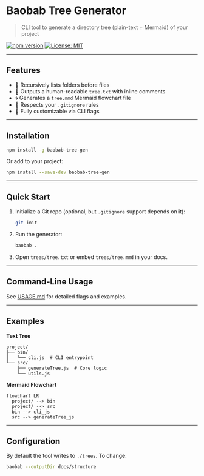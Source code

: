 # Baobab Tree Generator

> CLI tool to generate a directory tree (plain-text + Mermaid) of your project

[![npm version](https://img.shields.io/npm/v/baobab-tree-gen)](https://www.npmjs.com/package/baobab-tree-gen)
[![License: MIT](https://img.shields.io/badge/License-MIT-blue.svg)](LICENSE)

---

## Features

- 📂 Recursively lists folders before files  
- 📝 Outputs a human-readable `tree.txt` with inline comments  
- 🌀 Generates a `tree.mmd` Mermaid flowchart file  
- 🚫 Respects your `.gitignore` rules  
- 🔧 Fully customizable via CLI flags  

---

## Installation

```bash
npm install -g baobab-tree-gen
````

Or add to your project:

```bash
npm install --save-dev baobab-tree-gen
```

---

## Quick Start

1. Initialize a Git repo (optional, but `.gitignore` support depends on it):

   ```bash
   git init
   ```
2. Run the generator:

   ```bash
   baobab .
   ```
3. Open `trees/tree.txt` or embed `trees/tree.mmd` in your docs.

---

## Command-Line Usage

See [USAGE.md](USAGE.md) for detailed flags and examples.

---

## Examples

**Text Tree**

```text
project/
├── bin/
│   └── cli.js  # CLI entrypoint
└── src/
    ├── generateTree.js  # Core logic
    └── utils.js
```

**Mermaid Flowchart**

```mermaid
flowchart LR
  project/ --> bin
  project/ --> src
  bin --> cli_js
  src --> generateTree_js
```

---

## Configuration

By default the tool writes to `./trees`. To change:

```bash
baobab --outputDir docs/structure
```
